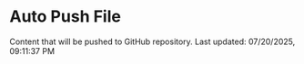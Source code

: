 # Auto Push File

Content that will be pushed to GitHub repository.
Last updated: 07/20/2025, 09:11:37 PM